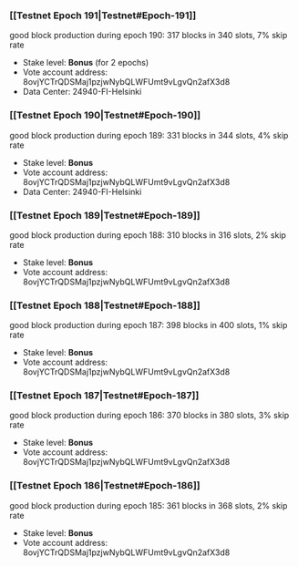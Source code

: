 ### [[Testnet Epoch 191|Testnet#Epoch-191]]
good block production during epoch 190: 317 blocks in 340 slots, 7% skip rate
* Stake level: **Bonus** (for 2 epochs)
* Vote account address: 8ovjYCTrQDSMaj1pzjwNybQLWFUmt9vLgvQn2afX3d8
* Data Center: 24940-FI-Helsinki
### [[Testnet Epoch 190|Testnet#Epoch-190]]
good block production during epoch 189: 331 blocks in 344 slots, 4% skip rate
* Stake level: **Bonus**
* Vote account address: 8ovjYCTrQDSMaj1pzjwNybQLWFUmt9vLgvQn2afX3d8
* Data Center: 24940-FI-Helsinki
### [[Testnet Epoch 189|Testnet#Epoch-189]]
good block production during epoch 188: 310 blocks in 316 slots, 2% skip rate
* Stake level: **Bonus**
* Vote account address: 8ovjYCTrQDSMaj1pzjwNybQLWFUmt9vLgvQn2afX3d8
### [[Testnet Epoch 188|Testnet#Epoch-188]]
good block production during epoch 187: 398 blocks in 400 slots, 1% skip rate
* Stake level: **Bonus**
* Vote account address: 8ovjYCTrQDSMaj1pzjwNybQLWFUmt9vLgvQn2afX3d8
### [[Testnet Epoch 187|Testnet#Epoch-187]]
good block production during epoch 186: 370 blocks in 380 slots, 3% skip rate
* Stake level: **Bonus**
* Vote account address: 8ovjYCTrQDSMaj1pzjwNybQLWFUmt9vLgvQn2afX3d8
### [[Testnet Epoch 186|Testnet#Epoch-186]]
good block production during epoch 185: 361 blocks in 368 slots, 2% skip rate
* Stake level: **Bonus**
* Vote account address: 8ovjYCTrQDSMaj1pzjwNybQLWFUmt9vLgvQn2afX3d8